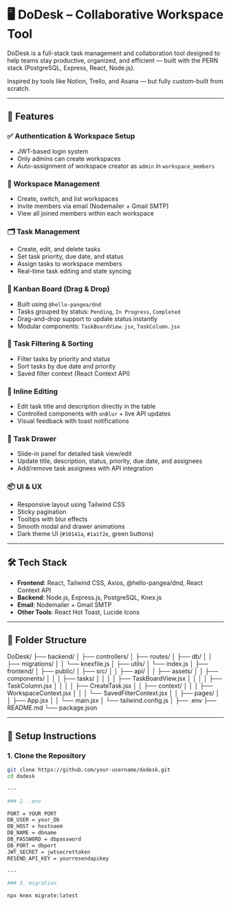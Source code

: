 # 🖥️ DoDesk – Collaborative Workspace Tool

DoDesk is a full-stack task management and collaboration tool designed to help teams stay productive, organized, and efficient — built with the PERN stack (PostgreSQL, Express, React, Node.js).

Inspired by tools like Notion, Trello, and Asana — but fully custom-built from scratch.

---

## 🚀 Features

### ✅ Authentication & Workspace Setup
- JWT-based login system
- Only admins can create workspaces
- Auto-assignment of workspace creator as `admin` in `workspace_members`

### 🧱 Workspace Management
- Create, switch, and list workspaces
- Invite members via email (Nodemailer + Gmail SMTP)
- View all joined members within each workspace

### 🗂️ Task Management
- Create, edit, and delete tasks
- Set task priority, due date, and status
- Assign tasks to workspace members
- Real-time task editing and state syncing

### 🧩 Kanban Board (Drag & Drop)
- Built using `@hello-pangea/dnd`
- Tasks grouped by status: `Pending`, `In Progress`, `Completed`
- Drag-and-drop support to update status instantly
- Modular components: `TaskBoardView.jsx`, `TaskColumn.jsx`

### 🎯 Task Filtering & Sorting
- Filter tasks by priority and status
- Sort tasks by due date and priority
- Saved filter context (React Context API)

### 📝 Inline Editing
- Edit task title and description directly in the table
- Controlled components with `onBlur` + live API updates
- Visual feedback with toast notifications

### 🧠 Task Drawer
- Slide-in panel for detailed task view/edit
- Update title, description, status, priority, due date, and assignees
- Add/remove task assignees with API integration

### 📦 UI & UX
- Responsive layout using Tailwind CSS
- Sticky pagination
- Tooltips with blur effects
- Smooth modal and drawer animations
- Dark theme UI (`#10141a`, `#1a1f2e`, green buttons)

---

## 🛠️ Tech Stack

- **Frontend**: React, Tailwind CSS, Axios, @hello-pangea/dnd, React Context API
- **Backend**: Node.js, Express.js, PostgreSQL, Knex.js
- **Email**: Nodemailer + Gmail SMTP
- **Other Tools**: React Hot Toast, Lucide Icons

---

## 📁 Folder Structure 
DoDesk/
├── backend/
│   ├── controllers/
│   ├── routes/
│   ├── db/
│   │   ├── migrations/
│   │   └── knexfile.js
│   ├── utils/
│   └── index.js
│
├── frontend/
│   ├── public/
│   ├── src/
│   │   ├── api/
│   │   ├── assets/
│   │   ├── components/
│   │   │   ├── tasks/
│   │   │   │   ├── TaskBoardView.jsx
│   │   │   │   ├── TaskColumn.jsx
│   │   │   │   ├── CreateTask.jsx
│   │   ├── context/
│   │   │   ├── WorkspaceContext.jsx
│   │   │   └── SavedFilterContext.jsx
│   │   ├── pages/
│   │   ├── App.jsx
│   │   └── main.jsx
│   └── tailwind.config.js
│
├── .env
├── README.md
└── package.json

---

## 🔧 Setup Instructions

### 1. Clone the Repository

```bash
git clone https://github.com/your-username/dodesk.git
cd dodesk

---

### 2. .env

PORT = YOUR PORT
DB_USER = your_Db
DB_HOST = hostnaem
DB_NAME = dbname
DB_PASSWORD = dbpassword
DB_PORT = dbport
JWT_SECRET = jwtsecrettoken
RESEND_API_KEY = yourresendapikey

---

### 3. migration

npx knex migrate:latest

